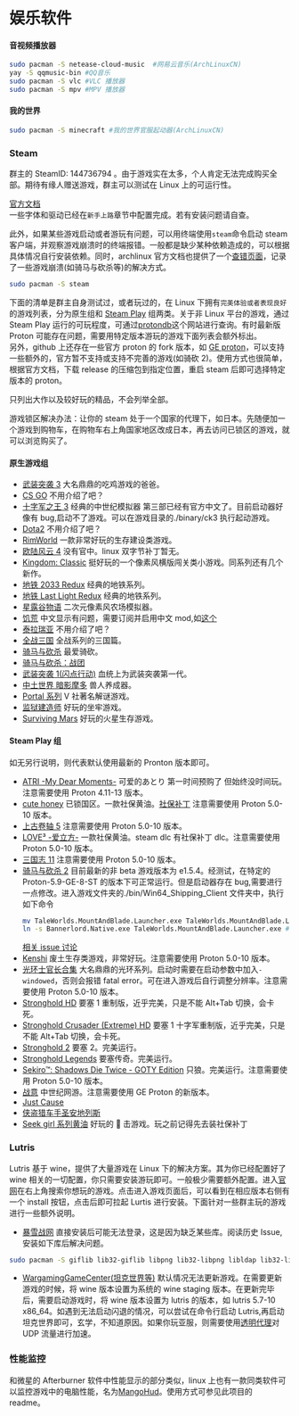 # 娱乐软件 <!-- {docsify-ignore-all} -->

#### 音视频播放器

```bash
sudo pacman -S netease-cloud-music  #网易云音乐(ArchLinuxCN)
yay -S qqmusic-bin #QQ音乐
sudo pacman -S vlc #VLC 播放器
sudo pacman -S mpv #MPV 播放器
```

#### 我的世界

```bash
sudo pacman -S minecraft #我的世界官服起动器(ArchLinuxCN)
```

### Steam

群主的 SteamID: 144736794 。由于游戏实在太多，个人肯定无法完成购买全部。期待有缘人赠送游戏，群主可以测试在 Linux 上的可运行性。

[官方文档](https://wiki.archlinux.org/index.php/Steam)  
一些字体和驱动已经在`新手上路`章节中配置完成。若有安装问题请自查。

此外，如果某些游戏启动或者游玩有问题，可以用终端使用`steam`命令启动 steam 客户端，并观察游戏崩溃时的终端报错。一般都是缺少某种依赖造成的，可以根据具体情况自行安装依赖。同时，archlinux 官方文档也提供了一个[查错页面](https://wiki.archlinux.org/index.php/Steam/Game-specific_troubleshooting)，记录了一些游戏崩溃(如骑马与砍杀等)的解决方式。

```bash
sudo pacman -S steam
```

下面的清单是群主自身测试过，或者玩过的，在 Linux 下拥有`完美体验或者表现良好`的游戏列表，分为原生组和 [Steam Play](https://wiki.archlinux.org/index.php/Steam#Proton_Steam-Play) 组两类。关于非 Linux 平台的游戏，通过 Steam Play 运行的可玩程度，可通过[protondb](https://www.protondb.com/)这个网站进行查询。有时最新版 Proton 可能存在问题，需要用特定版本游玩的游戏下面列表会额外标出。  
另外，github 上还存在一些官方 proton 的 fork 版本，如 [GE proton](https://github.com/GloriousEggroll/proton-ge-custom)，可以支持一些额外的，官方暂不支持或支持不完善的游戏(如骑砍 2)。使用方式也很简单，根据官方文档，下载 release 的压缩包到指定位置，重启 steam 后即可选择特定版本的 proton。

只列出大作以及较好玩的精品，不会列举全部。

游戏锁区解决办法：让你的 steam 处于一个国家的代理下，如日本。先随便加一个游戏到购物车，在购物车右上角国家地区改成日本，再去访问已锁区的游戏，就可以浏览购买了。

#### 原生游戏组

- [武装突袭 3](https://store.steampowered.com/app/107410/Arma_3/) 大名鼎鼎的吃鸡游戏的爸爸。
- [CS GO](https://store.steampowered.com/app/730/CounterStrike_Global_Offensive/) 不用介绍了吧？
- [十字军之王 3](https://store.steampowered.com/app/1158310/Crusader_Kings_III/) 经典的中世纪模拟器 第三部已经有官方中文了。目前启动器好像有 bug,启动不了游戏。可以在游戏目录的./binary/ck3 执行起动游戏。
- [Dota2](https://store.steampowered.com/app/570/Dota_2/) 不用介绍了吧？
- [RimWorld](https://store.steampowered.com/app/294100/RimWorld/) 一款非常好玩的生存建设类游戏。
- [欧陆风云 4](https://store.steampowered.com/app/236850/Europa_Universalis_IV/) 没有官中。linux 双字节补丁暂无。
- [Kingdom: Classic](https://store.steampowered.com/app/368230/Kingdom_Classic/) 挺好玩的一个像素风横版闯关类小游戏。同系列还有几个新作。
- [地铁 2033 Redux](https://store.steampowered.com/app/286690/Metro_2033_Redux/) 经典的地铁系列。
- [地铁 Last Light Redux](https://store.steampowered.com/app/287390/Metro_Last_Light_Redux/) 经典的地铁系列。
- [星露谷物语](https://store.steampowered.com/app/413150/Stardew_Valley/) 二次元像素风农场模拟器。
- [饥荒](https://store.steampowered.com/app/219740/Dont_Starve/) 中文显示有问题，需要订阅并启用中文 mod,如[这个](https://steamcommunity.com/sharedfiles/filedetails/?id=874857181&searchtext=%E4%B8%AD%E6%96%87)
- [泰拉瑞亚](https://store.steampowered.com/app/105600/Terraria/) 不用介绍了吧？
- [全战三国](https://store.steampowered.com/app/779340/Total_War_THREE_KINGDOMS/) 全战系列的三国篇。
- [骑马与砍杀](https://store.steampowered.com/app/22100/Mount__Blade/) 最爱骑砍。
- [骑马与砍杀：战团](https://store.steampowered.com/app/48700/Mount__Blade_Warband/)
- [武装突袭 1(闪点行动)](https://store.steampowered.com/app/594550/Arma_Cold_War_Assault_MacLinux/) 血统上为武装突袭第一代。
- [中土世界 暗影摩多](https://store.steampowered.com/app/241930/Middleearth_Shadow_of_Mordor/) 兽人养成器。
- [Portal 系列](https://store.steampowered.com/app/400/Portal/) V 社著名解谜游戏。
- [监狱建造师](https://store.steampowered.com/app/233450/Prison_Architect/) 好玩的坐牢游戏。
- [Surviving Mars](https://store.steampowered.com/app/464920/Surviving_Mars/) 好玩的火星生存游戏。

#### Steam Play 组

如无另行说明，则代表默认使用最新的 Pronton 版本即可。

- [ATRI -My Dear Moments-](https://store.steampowered.com/app/1230140/ATRI_My_Dear_Moments/) 可爱的あとり 第一时间预购了 但始终没时间玩。 注意需要使用 Proton 4.11-13 版本。
- [cute honey](https://store.steampowered.com/app/1347430/Cute_Honey/) 已锁国区。一款社保黄油。[社保补丁](https://www.jianguoyun.com/p/DeqYLckQmv_5CBiumsoD) 注意需要使用 Proton 5.0-10 版本。
- [上古卷轴 5](https://store.steampowered.com/app/489830/The_Elder_Scrolls_V_Skyrim_Special_Edition/) 注意需要使用 Proton 5.0-10 版本。
- [LOVE³ -爱立方-](https://store.steampowered.com/app/939600/LOVE/) 一款社保黄油。steam dlc 有社保补丁 dlc。注意需要使用 Proton 5.0-10 版本。
- [三国志 11](https://store.steampowered.com/app/628070/Romance_of_the_Three_Kingdoms_XI_with_Power_Up_Kit/) 注意需要使用 Proton 5.0-10 版本。
- [骑马与砍杀 2](https://store.steampowered.com/app/261550/Mount__Blade_II_Bannerlord/) 目前最新的非 beta 游戏版本为 e1.5.4。经测试，在特定的 Proton-5.9-GE-8-ST 的版本下可正常运行。但是启动器存在 bug,需要进行一点修改。进入游戏文件夹的./bin/Win64_Shipping_Client 文件夹中，执行如下命令
  ```bash
  mv TaleWorlds.MountAndBlade.Launcher.exe TaleWorlds.MountAndBlade.Launcher.exe.bak #备份源文件
  ln -s Bannerlord.Native.exe TaleWorlds.MountAndBlade.Launcher.exe #通过符号链接让启动器直接指向Bannerlord.Native.exe
  ```
  [相关 issue 讨论](https://github.com/ValveSoftware/Proton/issues/3706)
- [Kenshi](https://store.steampowered.com/app/233860/Kenshi/) 废土生存类游戏，非常好玩。注意需要使用 Proton 5.0-10 版本。
- [光环士官长合集](https://store.steampowered.com/app/976730/Halo_The_Master_Chief_Collection/) 大名鼎鼎的光环系列。启动时需要在启动参数中加入`-windowed`，否则会报错 fatal error。可在进入游戏后自行调整分辨率。注意需要使用 Proton 5.0-10 版本。
- [Stronghold HD](https://store.steampowered.com/app/40950/Stronghold_HD/) 要塞 1 重制版，近乎完美，只是不能 Alt+Tab 切换，会卡死。
- [Stronghold Crusader (Extreme) HD](https://store.steampowered.com/app/40970/Stronghold_Crusader_HD/) 要塞 1 十字军重制版，近乎完美，只是不能 Alt+Tab 切换，会卡死。
- [Stronghold 2](https://store.steampowered.com/app/40960/Stronghold_2_Steam_Edition/) 要塞 2。完美运行。
- [Stronghold Legends](https://store.steampowered.com/app/40980/Stronghold_Legends_Steam_Edition/) 要塞传奇。完美运行。
- [Sekiro™: Shadows Die Twice - GOTY Edition](https://store.steampowered.com/app/814380/Sekiro_Shadows_Die_Twice__GOTY_Edition/) 只狼。完美运行。注意需要使用 Proton 5.0-10 版本。
- [战意](https://store.steampowered.com/app/835570/_/) 中世纪网游。注意需要使用 GE Proton 的新版本。
- [Just Cause](https://store.steampowered.com/app/6880/Just_Cause/)
- [侠盗猎车手圣安地列斯](https://store.steampowered.com/app/12120/Grand_Theft_Auto_San_Andreas/)
- [Seek girl 系列黄油](https://store.steampowered.com/app/998930/Seek_Girl/) 好玩的 🐍 击游戏。玩之前记得先去装社保补丁

### Lutris

Lutris 基于 wine，提供了大量游戏在 Linux 下的解决方案。其为你已经配置好了 wine 相关的一切配置，你只需要安装游玩即可。一般极少需要额外配置。进入[官网](https://lutris.net/)在右上角搜索你想玩的游戏。点击进入游戏页面后，可以看到在相应版本右侧有一个 install 按钮，点击后即可拉起 Lurtis 进行安装。下面针对一些群主玩的游戏进行一些额外说明。

- [暴雪战网](https://lutris.net/games/battlenet/) 直接安装后可能无法登录，这是因为缺乏某些库。阅读历史 Issue,安装如下库后解决问题。

```bash
sudo pacman -S giflib lib32-giflib libpng lib32-libpng libldap lib32-libldap gnutls lib32-gnutls mpg123 lib32-mpg123 openal lib32-openal v4l-utils lib32-v4l-utils libpulse lib32-libpulse alsa-plugins lib32-alsa-plugins alsa-lib lib32-alsa-lib libjpeg-turbo lib32-libjpeg-turbo libxcomposite lib32-libxcomposite libxinerama lib32-libxinerama ncurses lib32-ncurses opencl-icd-loader lib32-opencl-icd-loader libxslt lib32-libxslt libva lib32-libva gtk3 lib32-gtk3 gst-plugins-base-libs lib32-gst-plugins-base-libs vulkan-icd-loader lib32-vulkan-icd-loader cups samba dosbox
```

- [WargamingGameCenter(坦克世界等)](https://lutris.net/games/wargaming-game-center/) 默认情况无法更新游戏。在需要更新游戏的时候，将 wine 版本设置为系统的 wine staging 版本。在更新完毕后，需要启动游戏时，将 wine 版本设置为 lutris 的版本，如 lutris 5.7-10 x86_64。如遇到无法启动闪退的情况，可以尝试在命令行启动 Lutris,再启动坦克世界即可，玄学，不知道原因。如果你玩亚服，则需要使用[透明代理](/advanced/transparentProxy)对 UDP 流量进行加速。

### 性能监控

和微星的 Afterburner 软件中性能显示的部分类似，linux 上也有一款同类软件可以监控游戏中的电脑性能，名为[MangoHud](https://github.com/flightlessmango/MangoHud)。使用方式可参见此项目的 readme。
